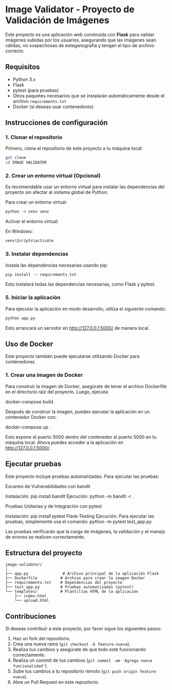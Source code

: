 # Image Validator - Proyecto de Validación de Imágenes

Este proyecto es una aplicación web construida con **Flask** para validar imágenes subidas por los usuarios, asegurando que las imágenes sean válidas, no sospechosas de esteganografía y tengan el tipo de archivo correcto.

## Requisitos

- Python 3.x
- Flask
- pytest (para pruebas)
- Otros paquetes necesarios que se instalarán automáticamente desde el archivo `requirements.txt`
- Docker (si deseas usar contenedores)

## Instrucciones de configuración

### 1. Clonar el repositorio

Primero, clona el repositorio de este proyecto a tu máquina local:

```bash
git clone 
cd IMAGE VALIDATOR
```

### 2. Crear un entorno virtual (Opcional)

Es recomendable usar un entorno virtual para instalar las dependencias del proyecto sin afectar al sistema global de Python.

Para crear un entorno virtual:

```bash
python -m venv venv
```

Activar el entorno virtual:

En Windows:
```bash
venv\Scripts\activate
```



### 3. Instalar dependencias

Instala las dependencias necesarias usando pip:

```bash
pip install -r requirements.txt
```

Esto instalará todas las dependencias necesarias, como Flask y pytest.

### 5. Iniciar la aplicación

Para ejecutar la aplicación en modo desarrollo, utiliza el siguiente comando:

```bash
python app.py
```

Esto arrancará un servidor en http://127.0.0.1:5000/ de manera local.



## Uso de Docker

Este proyecto también puede ejecutarse utilizando Docker para contenedores.

### 1. Crear una imagen de Docker

Para construir la imagen de Docker, asegúrate de tener el archivo Dockerfile en el directorio raíz del proyecto. Luego, ejecuta:

docker-compose build  .


Después de construir la imagen, puedes ejecutar la aplicación en un contenedor Docker con:

docker-compose up  .

Esto expone el puerto 5000 dentro del contenedor al puerto 5000 en tu máquina local. Ahora puedes acceder a la aplicación en http://127.0.0.1:5000/.

## Ejecutar pruebas

Este proyecto incluye pruebas automatizadas. Para ejecutar las pruebas:

Escaneo de Vulnerabilidades con bandit

Instalación:
pip install bandit
Ejecución:
python -m bandit -r .
 
Pruebas Unitarias y de Integración con pytest

Instalación:
pip install pytest Flask-Testing
Ejecución:
Para ejecutar las pruebas, simplemente usa el comando:
python -m pytest test_app.py


Las pruebas verificarán que la carga de imágenes, la validación y el manejo de errores se realicen correctamente.



## Estructura del proyecto

```
image-validator/
│
├── app.py               # Archivo principal de la aplicación Flask
├── Dockerfile          # Archivo para crear la imagen Docker
├── requirements.txt    # Dependencias del proyecto
├── test_app.py         # Pruebas automatizadas (pytest)
└── templates/          # Plantillas HTML de la aplicación
    ├── index.html
    └── upload.html
```

## Contribuciones

Si deseas contribuir a este proyecto, por favor sigue los siguientes pasos:

1. Haz un fork del repositorio.
2. Crea una nueva rama (`git checkout -b feature-nueva`).
3. Realiza tus cambios y asegúrate de que todo esté funcionando correctamente.
4. Realiza un commit de tus cambios (`git commit -am 'Agrega nueva funcionalidad'`).
5. Sube tus cambios a tu repositorio remoto (`git push origin feature-nueva`).
6. Abre un Pull Request en este repositorio.


